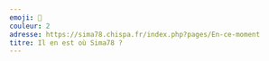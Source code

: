 ```yaml
---
emoji: 🐺 
couleur: 2
adresse: https://sima78.chispa.fr/index.php?pages/En-ce-moment
titre: Il en est où Sima78 ?
---
```


